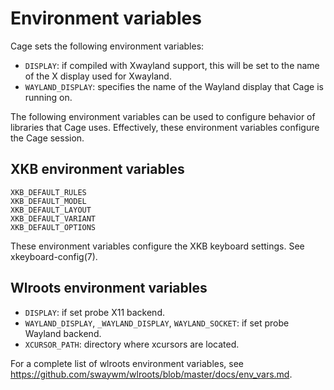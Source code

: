 # Environment variables

Cage sets the following environment variables:

* `DISPLAY`: if compiled with Xwayland support, this will be set to the name of
  the X display used for Xwayland.
* `WAYLAND_DISPLAY`: specifies the name of the Wayland display that Cage is
  running on.

The following environment variables can be used to configure behavior of
libraries that Cage uses.  Effectively, these environment variables configure
the Cage session.

## XKB environment variables

```
XKB_DEFAULT_RULES
XKB_DEFAULT_MODEL
XKB_DEFAULT_LAYOUT
XKB_DEFAULT_VARIANT
XKB_DEFAULT_OPTIONS
```

These environment variables configure the XKB keyboard settings. See
xkeyboard-config(7).

## Wlroots environment variables

* `DISPLAY`: if set probe X11 backend.
* `WAYLAND_DISPLAY`, `_WAYLAND_DISPLAY`, `WAYLAND_SOCKET`: if set probe Wayland
  backend.
* `XCURSOR_PATH`: directory where xcursors are located.

For a complete list of wlroots environment variables, see
https://github.com/swaywm/wlroots/blob/master/docs/env_vars.md.
